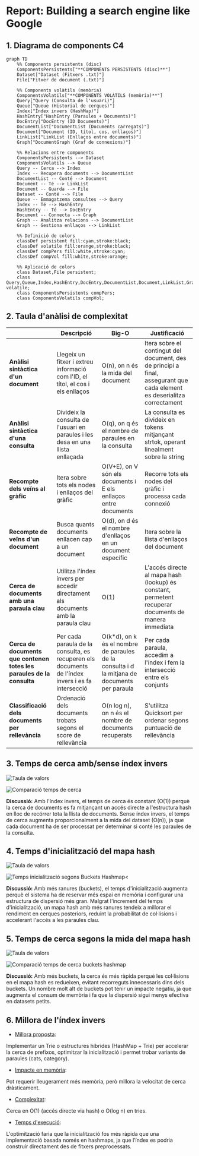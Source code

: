 # Report: Building a search engine like Google

## 1. Diagrama de components C4

```mermaid
graph TD
    %% Components persistents (disc)
    ComponentsPersistents["**COMPONENTS PERSISTENTS (disc)**"]
    Dataset["Dataset (Fitxers .txt)"]
    File["Fitxer de document (.txt)"]
    
    %% Components volàtils (memòria)
    ComponentsVolatils["**COMPONENTS VOLÀTILS (memòria)**"]
    Query["Query (Consulta de l'usuari)"]
    Queue["Queue (Historial de cerques)"]
    Index["Índex invers (HashMap)"]
    HashEntry["HashEntry (Paraules + Documents)"]
    DocEntry["DocEntry (ID Documents)"]
    DocumentList["DocumentList (Documents carregats)"]
    Document["Document (ID, títol, cos, enllaços)"]
    LinkList["LinkList (Enllaços entre documents)"]
    Graph["DocumentGraph (Graf de connexions)"]
    
    %% Relacions entre components
    ComponentsPersistents --> Dataset
    ComponentsVolatils --> Queue
    Query -- Cerca --> Index
    Index -- Recupera documents --> DocumentList
    DocumentList -- Conté --> Document
    Document -- Té --> LinkList
    Document -- Guarda --> File
    Dataset -- Conté --> File
    Queue -- Emmagatzema consultes --> Query
    Index -- Té --> HashEntry
    HashEntry -- Té --> DocEntry
    Document -- Connecta --> Graph
    Graph -- Analitza relacions --> DocumentList
    Graph -- Gestiona enllaços --> LinkList
    
    %% Definició de colors
    classDef persistent fill:cyan,stroke:black;
    classDef volatile fill:orange,stroke:black;
    classDef compPers fill:white,stroke:cyan;
    classDef compVol fill:white,stroke:orange;
    
    %% Aplicació de colors
    class Dataset,File persistent;
    class Query,Queue,Index,HashEntry,DocEntry,DocumentList,Document,LinkList,Graph volatile;
    class ComponentsPersistents compPers;
    class ComponentsVolatils compVol;
```

## 2. Taula d'anàlisi de complexitat

|  | Descripció | Big-O | Justificació |
|--|------------|-------|--------------|
| **Anàlisi sintàctica d'un document** | Llegeix un fitxer i extreu informació com l'ID, el títol, el cos i els enllaços | O(n), on n és la mida del document | Itera sobre el contingut del document, des de principi a final, assegurant que cada element es deserialitza correctament |
| **Anàlisi sintàctica d'una consulta** | Divideix la consulta de l'usuari en paraules i les desa en una llista enllaçada | O(q), on q és el nombre de paraules en la consulta | La consulta es divideix en tokens mitjançant strtok, operant linealment sobre la string |
| **Recompte dels veïns al gràfic** | Itera sobre tots els nodes i enllaços del gràfic | O(V+E), on V són els documents i E els enllaços entre documents | Recorre tots els nodes del gràfic i processa cada connexió |
| **Recompte de veïns d'un document** | Busca quants documents enllacen cap a un document | O(d), on d és el nombre d'enllaços en un document específic | Itera sobre la llista d'enllaços del document |
| **Cerca de documents amb una paraula clau** | Utilitza l'índex invers per accedir directament als documents amb la paraula clau | O(1) | L'accés directe al mapa hash (lookup) és constant, permetent recuperar documents de manera immediata |
| **Cerca de documents que contenen totes les paraules de la consulta** | Per cada paraula de la consulta, es recuperen els documents de l'índex invers i es fa intersecció | O(k*d), on k és el nombre de paraules de la consulta i d la mitjana de documents per paraula | Per cada paraula, accedim a l'índex i fem la intersecció entre els conjunts |
| **Classificació dels documents per rellevància** | Ordenació dels documents trobats segons el score de rellevància | O(n log n), on n és el nombre de documents recuperats | S'utilitza Quicksort per ordenar segons puntuació de rellevància |

## 3. Temps de cerca amb/sense índex invers

![Taula de valors](<foto 1.1.jpg>)

![Comparació temps de cerca](<foto 1.2.jpg>)

**Discussió:** Amb l'índex invers, el temps de cerca és constant (O(1)) perquè la cerca de documents es fa mitjançant un accés directe a l'estructura hash en lloc de recórrer tota la llista de documents. Sense índex invers, el temps de cerca augmenta proporcionalment a la mida del dataset (O(n)), ja que cada document ha de ser processat per determinar si conté les paraules de la consulta.

## 4. Temps d'inicialització del mapa hash

![Taula de valors](<foto 2.1.jpg>)

![Temps inicialització segons Buckets Hashmap<](<foto 2.2.jpg>)

**Discussió:** Amb més ranures (buckets), el temps d'inicialització augmenta perquè el sistema ha de reservar més espai en memòria i configurar una estructura de dispersió més gran. Malgrat l'increment del temps d'inicialització, un mapa hash amb més ranures tendeix a millorar el rendiment en cerques posteriors, reduint la probabilitat de col·lisions i accelerant l'accés a les paraules clau.

## 5. Temps de cerca segons la mida del mapa hash

![Taula de valors](<foto 3.1.jpg>)

![Comparació temps de cerca buckets hashmap](<foto 3.2.jpg>)

**Discussió:** Amb més buckets, la cerca és més ràpida perquè les col·lisions en el mapa hash es redueixen, evitant recorreguts innecessaris dins dels buckets. Un nombre molt alt de buckets pot tenir un impacte negatiu, ja que augmenta el consum de memòria i fa que la dispersió sigui menys efectiva en datasets petits.

## 6. Millora de l'índex invers

+ <ins> Millora proposta</ins>:

Implementar un Trie o estructures híbrides (HashMap + Trie) per accelerar la cerca de prefixos, optimitzar la inicialització i permet trobar variants de paraules (cats, category).

+ <ins> Impacte en memòria</ins>:

Pot requerir lleugerament més memòria, però millora la velocitat de cerca dràsticament.

+ <ins> Complexitat</ins>:

Cerca en O(1) (accés directe via hash) o O(log n) en tries.

+ <ins> Temps d'execució</ins>:

L'optimització faria que la inicialització fos més ràpida que una implementació basada només en hashmaps, ja que l’índex es podria construir directament des de fitxers preprocessats.